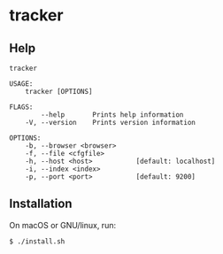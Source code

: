 # tracker

## Help

```
tracker

USAGE:
    tracker [OPTIONS]

FLAGS:
        --help       Prints help information
    -V, --version    Prints version information

OPTIONS:
    -b, --browser <browser>
    -f, --file <cfgfile>
    -h, --host <host>           [default: localhost]
    -i, --index <index>
    -p, --port <port>           [default: 9200]
```

## Installation

On macOS or GNU/linux, run:

```
$ ./install.sh
```
